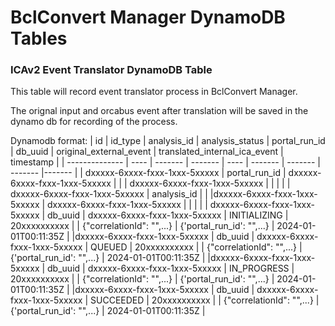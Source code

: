 # BclConvert Manager DynamoDB Tables

### ICAv2 Event Translator DynamoDB Table

This table will record event translator process in BclConvert Manager.

The orignal input and orcabus event after translation will be saved in the dynamo db for recording of the process.

Dynamodb format:
| id | id_type | analysis_id | analysis_status | portal_run_id | db_uuid | original_external_event | translated_internal_ica_event | timestamp |
| -------------- | ---- | ------- | ------- | ---- | ------- | ------- | ------- |------- |
| dxxxxx-6xxxx-fxxx-1xxx-5xxxxx | portal_run_id | dxxxxx-6xxxx-fxxx-1xxx-5xxxxx | | | dxxxxx-6xxxx-fxxx-1xxx-5xxxxx | | | |
| dxxxxx-6xxxx-fxxx-1xxx-5xxxxx | analysis_id |  |   |dxxxxx-6xxxx-fxxx-1xxx-5xxxxx | dxxxxx-6xxxx-fxxx-1xxx-5xxxxx | | | |
| dxxxxx-6xxxx-fxxx-1xxx-5xxxxx | db_uuid | dxxxxx-6xxxx-fxxx-1xxx-5xxxxx | INITIALIZING | 20xxxxxxxxxx | | {"correlationId": "",...} | {'portal_run_id': "",...} | 2024-01-01T00:11:35Z |
|dxxxxx-6xxxx-fxxx-1xxx-5xxxxx | db_uuid | dxxxxx-6xxxx-fxxx-1xxx-5xxxxx | QUEUED | 20xxxxxxxxxx | |  {"correlationId": "",...} | {'portal_run_id': "",...} | 2024-01-01T00:11:35Z |
|dxxxxx-6xxxx-fxxx-1xxx-5xxxxx | db_uuid | dxxxxx-6xxxx-fxxx-1xxx-5xxxxx | IN_PROGRESS | 20xxxxxxxxxx | |  {"correlationId": "",...} | {'portal_run_id': "",...} | 2024-01-01T00:11:35Z |
|dxxxxx-6xxxx-fxxx-1xxx-5xxxxx | db_uuid | dxxxxx-6xxxx-fxxx-1xxx-5xxxxx | SUCCEEDED | 20xxxxxxxxxx | |  {"correlationId": "",...} | {'portal_run_id': "",...} | 2024-01-01T00:11:35Z |
